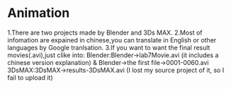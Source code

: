 # Animation
1.There are two projects made by Blender and 3Ds MAX.
2.Most of infomation are expained in chinese,you can translate in English or other languages by Google tranlsation.
3.If you want to want the final result movies(.avi),just clike into:
Blender:Blender->lab7Movie.avi
 (it includes a chinese version explanation)
& Blender->the first file->0001-0060.avi
3DsMAX:3DsMAX->results-3DsMAX.avi
(I lost my source project of it, so I fail to upload it)